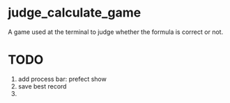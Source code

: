 # judge_calculate_game

A game used at the terminal to judge whether the formula is correct or not.

# TODO

1. add process bar: prefect show
2. save best record
3.
